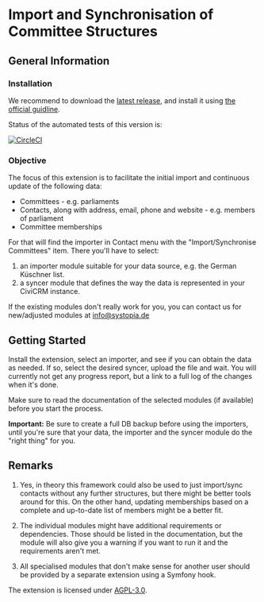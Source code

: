 # Import and Synchronisation of Committee Structures

## General Information

### Installation

We recommend to download the [latest release](https://github.com/systopia/de.systopia.committees/releases), and install it using [the official guidline](https://docs.civicrm.org/sysadmin/en/latest/customize/extensions/#disable-automatic-installations-of-extension).

Status of the automated tests of this version is:

[![CircleCI](https://circleci.com/gh/systopia/de.systopia.contract.svg?style=svg)](https://circleci.com/gh/systopia/de.systopia.contract)


### Objective

The focus of this extension is to facilitate the initial import and continuous update of the following data:
* Committees - e.g. parliaments
* Contacts, along with address, email, phone and website - e.g. members of parliament
* Committee memberships

For that will find the importer in Contact menu with the "Import/Synchronise Committees" item. There you'll have to select:
1. an importer module suitable for your data source, e.g. the German Küschner list.
2. a syncer module that defines the way the data is represented in your CiviCRM instance.

If the existing modules don't really work for you, you can contact us for new/adjusted modules at [info@systopia.de](mailto:info@systopia.de)

## Getting Started

Install the extension, select an importer, and see if you can obtain the data as needed.
If so, select the desired syncer, upload the file and wait. You will currently not get any progress report, but a link
to a full log of the changes when it's done.

Make sure to read the documentation of the selected modules (if available) before you start the process.

**Important:** Be sure to create a full DB backup before using the importers, until you're
sure that your data, the importer and the syncer module do the "right thing" for you.

## Remarks

1. Yes, in theory this framework could also be used to just import/sync contacts
without any further structures, but there might be better tools around for this.
On the other hand, updating memberships based on a complete and up-to-date list of members might be a better fit.

2. The individual modules might have additional requirements or dependencies. Those should be listed
in the documentation, but the module will also give you a warning if you want to run it and
the requirements aren't met.

3. All specialised modules that don't make sense for another user should be
provided by a separate extension using a Symfony hook.

The extension is licensed under [AGPL-3.0](LICENSE.txt).

